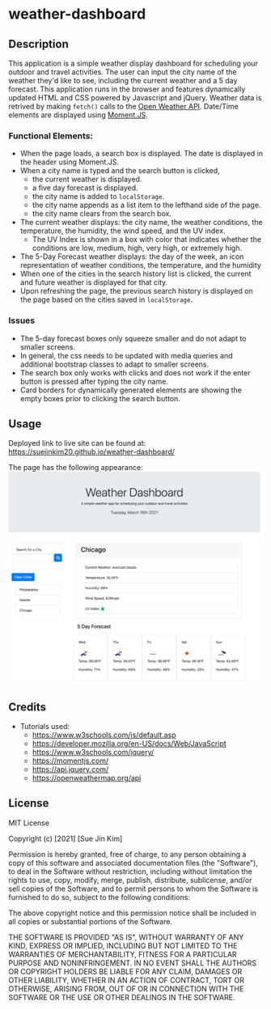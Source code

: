 # weather-dashboard

## Description
This application is a simple weather display dashboard for scheduling your outdoor and travel activities. The user can input the city name of the weather they'd like to see, including the current weather and a 5 day forecast.
This application runs in the browser and features dynamically updated HTML and CSS powered by Javascript and jQuery. Weather data is retrived by making `fetch()` calls to the [Open Weather API](https://openweathermap.org/api). Date/Time elements are displayed using [Moment.JS](https://momentjs.com/).

### Functional Elements:
* When the page loads, a search box is displayed. The date is displayed in the header using Moment.JS.
* When a city name is typed and the search button is clicked,
    * the current weather is displayed.
    * a five day forecast is displayed.
    * the city name is added to `localStorage`.
    * the city name appends as a list item to the lefthand side of the page.
    * the city name clears from the search box.
* The current weather displays: the city name, the weather conditions, the temperature, the humidity, the wind speed, and the UV index.
    * The UV Index is shown in a box with color that indicates whether the conditions are low, medium, high, very high, or extremely high.
* The 5-Day Forecast weather displays: the day of the week, an icon representation of weather conditions, the temperature, and the humidity
* When one of the cities in the search history list is clicked, the current and future weather is displayed for that city.
* Upon refreshing the page, the previous search history is displayed on the page based on the cities saved in `localStorage`.



### Issues
* The 5-day forecast boxes only squeeze smaller and do not adapt to smaller screens.
* In general, the css needs to be updated with media queries and additional bootstrap classes to adapt to smaller screens.
* The search box only works with clicks and does not work if the enter button is pressed after typing the city name.
* Card borders for dynamically generated elements are showing the empty boxes prior to clicking the search button.


## Usage
Deployed link to live site can be found at: https://suejinkim20.github.io/weather-dashboard/

The page has the following appearance:
![Screenshot 1](./assets/images/screenshot1.png)

## Credits

* Tutorials used:
    * https://www.w3schools.com/js/default.asp
    * https://developer.mozilla.org/en-US/docs/Web/JavaScript
    * https://www.w3schools.com/jquery/
    * https://momentjs.com/
    * https://api.jquery.com/
    * https://openweathermap.org/api


## License

MIT License

Copyright (c) [2021] [Sue Jin Kim]

Permission is hereby granted, free of charge, to any person obtaining a copy of this software and associated documentation files (the "Software"), to deal in the Software without restriction, including without limitation the rights to use, copy, modify, merge, publish, distribute, sublicense, and/or sell copies of the Software, and to permit persons to whom the Software is furnished to do so, subject to the following conditions:

The above copyright notice and this permission notice shall be included in all copies or substantial portions of the Software.

THE SOFTWARE IS PROVIDED "AS IS", WITHOUT WARRANTY OF ANY KIND, EXPRESS OR IMPLIED, INCLUDING BUT NOT LIMITED TO THE WARRANTIES OF MERCHANTABILITY, FITNESS FOR A PARTICULAR PURPOSE AND NONINFRINGEMENT. IN NO EVENT SHALL THE AUTHORS OR COPYRIGHT HOLDERS BE LIABLE FOR ANY CLAIM, DAMAGES OR OTHER LIABILITY, WHETHER IN AN ACTION OF CONTRACT, TORT OR OTHERWISE, ARISING FROM, OUT OF OR IN CONNECTION WITH THE SOFTWARE OR THE USE OR OTHER DEALINGS IN THE SOFTWARE.